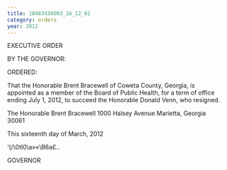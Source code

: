 ```yaml
---
title: 18483436003_16_12_01
category: orders
year: 2012
---
```

 

EXECUTIVE ORDER

BY THE GOVERNOR:

ORDERED:

That the Honorable Brent Bracewell of Coweta County, Georgia, is
appointed as a member of the Board of Public Health, for a term of
office ending July 1, 2012, to succeed the Honorable Donald Venn,
who resigned.

The Honorable Brent Bracewell
1000 Halsey Avenue
Marietta, Georgia 30061

This sixteenth day of March, 2012

‘(/\0tI0\a»«\B6a£..

GOVERNOR

